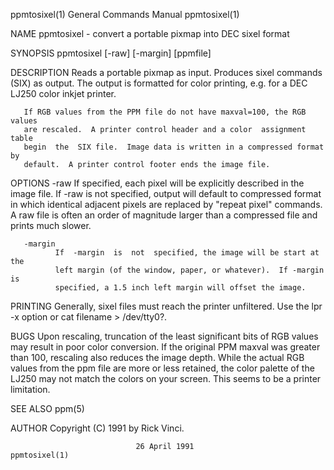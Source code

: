ppmtosixel(1)              General Commands Manual              ppmtosixel(1)

NAME
       ppmtosixel - convert a portable pixmap into DEC sixel format

SYNOPSIS
       ppmtosixel [-raw] [-margin] [ppmfile]

DESCRIPTION
       Reads  a  portable  pixmap as input.  Produces sixel commands (SIX) as
       output.  The output is formatted for color printing, e.g.  for  a  DEC
       LJ250 color inkjet printer.

       If RGB values from the PPM file do not have maxval=100, the RGB values
       are rescaled.  A printer control header and a color  assignment  table
       begin  the  SIX file.  Image data is written in a compressed format by
       default.  A printer control footer ends the image file.

OPTIONS
       -raw   If specified, each pixel will be explicitly  described  in  the
              image  file.   If -raw is not specified, output will default to
              compressed  format  in  which  identical  adjacent  pixels  are
              replaced  by  "repeat  pixel" commands.  A raw file is often an
              order of magnitude larger than a  compressed  file  and  prints
              much slower.

       -margin
              If  -margin  is  not  specified, the image will be start at the
              left margin (of the window, paper, or whatever).  If -margin is
              specified, a 1.5 inch left margin will offset the image.

PRINTING
       Generally, sixel files must reach the printer unfiltered.  Use the lpr
       -x option or cat filename > /dev/tty0?.

BUGS
       Upon rescaling, truncation of the least significant bits of RGB values
       may  result  in poor color conversion.  If the original PPM maxval was
       greater than 100, rescaling also reduces the image depth.   While  the
       actual  RGB  values  from  the ppm file are more or less retained, the
       color palette of the LJ250 may not match the colors  on  your  screen.
       This seems to be a printer limitation.

SEE ALSO
       ppm(5)

AUTHOR
       Copyright (C) 1991 by Rick Vinci.

                                26 April 1991                   ppmtosixel(1)
